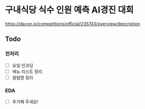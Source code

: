 # 구내식당 식수 인원 예측 AI경진 대회

https://dacon.io/competitions/official/235743/overview/description

## Todo
 ### 전처리
 - [ ] 요일 인코딩
 - [ ] 메뉴 리스트 정리
 - [ ] 컬럼명 정리
 ### EDA
 - [ ] 추가해 주세요!